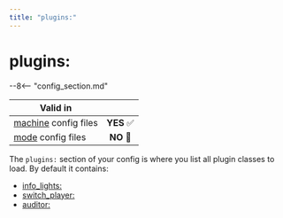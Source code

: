 ```yaml
---
title: "plugins:"
---
```


# plugins:


--8<-- "config_section.md"

| Valid in | |
|-----|:----:|
|[machine](instructions/machine_config.md) config files |**YES** :white_check_mark:|
|[mode](instructions/mode_config.md) config files|**NO** :no_entry_sign:|

The `plugins:` section of your config is where you list all plugin
classes to load. By default it contains:

* [info_lights:](info_lights.md)
* [switch_player:](switch_player.md)
* [auditor:](auditor.md)
